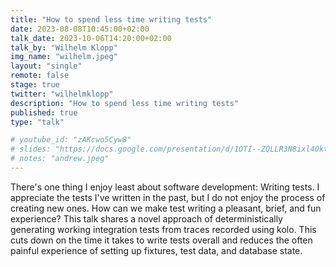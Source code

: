 ```yaml
---
title: "How to spend less time writing tests"
date: 2023-08-08T10:45:00+02:00
talk_date: 2023-10-06T14:20:00+02:00
talk_by: "Wilhelm Klopp"
img_name: "wilhelm.jpeg"
layout: "single"
remote: false
stage: true
twitter: "wilhelmklopp"
description: "How to spend less time writing tests"
published: true
type: "talk"

# youtube_id: "zAKcwo5Cyw8"
# slides: "https://docs.google.com/presentation/d/1OTI--ZQLLR3N8ixl4OktEwbXfiau_0BNXicl_3j5uYc/edit?usp=sharing"
# notes: "andrew.jpeg"
---
```


There's one thing I enjoy least about software development: Writing tests. I appreciate the tests I've written in the past, but I do not enjoy the process of creating new ones. How can we make test writing a pleasant, brief, and fun experience? This talk shares a novel approach of deterministically generating working integration tests from traces recorded using kolo. This cuts down on the time it takes to write tests overall and reduces the often painful experience of setting up fixtures, test data, and database state.
